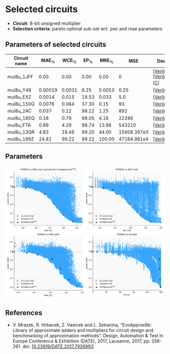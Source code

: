 
Selected circuits
===================
 - **Circuit**: 8-bit unsigned multiplier
 - **Selection criteria**: pareto optimal sub-set wrt. pwr and mae parameters

Parameters of selected circuits
----------------------------

| Circuit name | MAE<sub>%</sub> | WCE<sub>%</sub> | EP<sub>%</sub> | MRE<sub>%</sub> | MSE | Download |
| --- |  --- | --- | --- | --- | --- | --- | 
| mul8u_1JFF | 0.00 | 0.00 | 0.00 | 0.00 | 0 |  [[Verilog](mul8u_1JFF.v)] [[Verilog<sub>PDK45</sub>](mul8u_1JFF_pdk45.v)] [[C](mul8u_1JFF.c)] |
| mul8u_Y48 | 0.00019 | 0.0031 | 6.25 | 0.0053 | 0.25 |  [[Verilog](mul8u_Y48.v)]  [[C](mul8u_Y48.c)] |
| mul8u_EXZ | 0.0014 | 0.015 | 19.53 | 0.033 | 5.0 |  [[Verilog](mul8u_EXZ.v)]  [[C](mul8u_EXZ.c)] |
| mul8u_150Q | 0.0076 | 0.064 | 37.30 | 0.15 | 93 |  [[Verilog](mul8u_150Q.v)]  [[C](mul8u_150Q.c)] |
| mul8u_2AC | 0.037 | 0.12 | 98.12 | 1.25 | 892 |  [[Verilog](mul8u_2AC.v)]  [[C](mul8u_2AC.c)] |
| mul8u_185Q | 0.18 | 0.79 | 98.05 | 4.16 | 22286 |  [[Verilog](mul8u_185Q.v)]  [[C](mul8u_185Q.c)] |
| mul8u_FTA | 0.89 | 4.29 | 98.74 | 13.96 | 543210 |  [[Verilog](mul8u_FTA.v)]  [[C](mul8u_FTA.c)] |
| mul8u_13QR | 4.83 | 19.46 | 99.20 | 44.00 | 15608.397e3 |  [[Verilog](mul8u_13QR.v)]  [[C](mul8u_13QR.c)] |
| mul8u_199Z | 24.81 | 99.22 | 99.22 | 100.00 | 47164.981e4 |  [[Verilog](mul8u_199Z.v)]  [[C](mul8u_199Z.c)] |
    
Parameters
--------------
![Parameters figure](fig.png)

References
--------------
   - V. Mrazek, R. Hrbacek, Z. Vasicek and L. Sekanina, "EvoApprox8b: Library of approximate adders and multipliers for circuit design and benchmarking of approximation methods". Design, Automation & Test in Europe Conference & Exhibition (DATE), 2017, Lausanne, 2017, pp. 258-261. doi: [10.23919/DATE.2017.7926993](https://dx.doi.org/10.23919/DATE.2017.7926993)

             